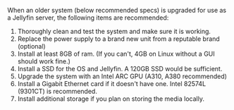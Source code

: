 When an older system (below recommended specs) is upgraded for use as a Jellyfin server, the following items are recommended:
1. Thoroughly clean and test the system and make sure it is working.
2. Replace the power supply to a brand new unit from a reputable brand (optional)
3. Install at least 8GB of ram. (If you can't, 4GB on Linux without a GUI should work fine.)
4. Install a SSD for the OS and Jellyfin. A 120GB SSD would be sufficient.
5. Upgrade the system with an Intel ARC GPU (A310, A380 recommended)
6. Install a Gigabit Ethernet card if it doesn't have one. Intel 82574L (9301CT) is recommended.
7. Install additional storage if you plan on storing the media locally.